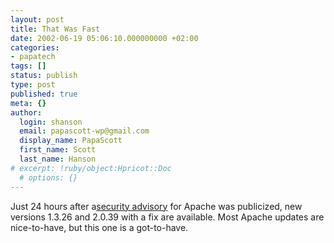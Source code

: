 ```yaml
---
layout: post
title: That Was Fast
date: 2002-06-19 05:06:10.000000000 +02:00
categories:
- papatech
tags: []
status: publish
type: post
published: true
meta: {}
author:
  login: shanson
  email: papascott-wp@gmail.com
  display_name: PapaScott
  first_name: Scott
  last_name: Hanson
# excerpt: !ruby/object:Hpricot::Doc
  # options: {}
---
```

<p>Just 24 hours after a<a href="http://httpd.apache.org/info/security_bulletin_20020617.txt">security advisory</a> for Apache was publicized, new versions 1.3.26 and 2.0.39 with a fix are available. Most Apache updates are nice-to-have, but this one is a got-to-have.</p>
